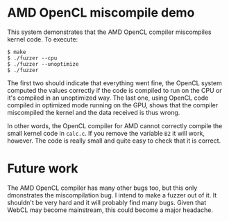 AMD OpenCL miscompile demo
=============

This system demonstrates that the AMD OpenCL compiler miscompiles kernel code. To execute:

```
$ make
$ ./fuzzer --cpu
$ ./fuzzer --unoptimize
$ ./fuzzer
```

The first two should indicate that everything went fine, the OpenCL system computed the values correctly if the code is compiled to run on the CPU or it's compiled in an unoptimized way. The last one, using OpenCL code compiled in optimized mode running on the GPU, shows that the compiler miscompiled the kernel and the data received is thus wrong.

In other words, the OpenCL compiler for AMD cannot correctly compile the small kernel code in `calc.c`. If you remove the variable `B2` it will work, however. The code is really small and quite easy to check that it is correct.


Future work
=============
The AMD OpenCL compiler has many other bugs too, but this only dmonstrates the miscompilation bug. I intend to make a fuzzer out of it. It shouldn't be very hard and it will probably find many bugs. Given that WebCL may become mainstream, this could become a major headache.
